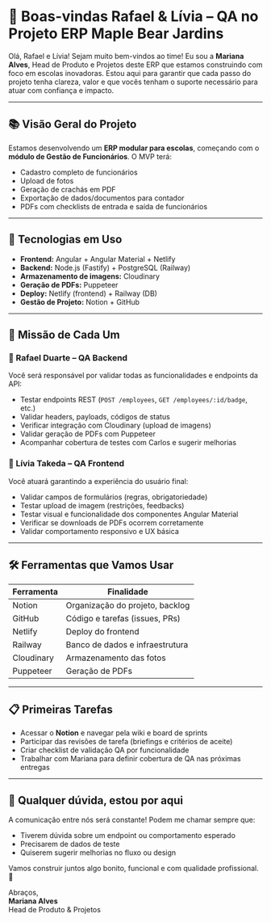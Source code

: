 
# 👋 Boas-vindas Rafael & Lívia – QA no Projeto ERP Maple Bear Jardins

Olá, Rafael e Lívia! Sejam muito bem-vindos ao time! Eu sou a **Mariana Alves**, Head de Produto e Projetos deste ERP que estamos construindo com foco em escolas inovadoras. Estou aqui para garantir que cada passo do projeto tenha clareza, valor e que vocês tenham o suporte necessário para atuar com confiança e impacto.

---

## 📚 Visão Geral do Projeto

Estamos desenvolvendo um **ERP modular para escolas**, começando com o **módulo de Gestão de Funcionários**. O MVP terá:

- Cadastro completo de funcionários
- Upload de fotos
- Geração de crachás em PDF
- Exportação de dados/documentos para contador
- PDFs com checklists de entrada e saída de funcionários

---

## 🧩 Tecnologias em Uso

- **Frontend:** Angular + Angular Material + Netlify
- **Backend:** Node.js (Fastify) + PostgreSQL (Railway)
- **Armazenamento de imagens:** Cloudinary
- **Geração de PDFs:** Puppeteer
- **Deploy:** Netlify (frontend) + Railway (DB)
- **Gestão de Projeto:** Notion + GitHub

---

## 🎯 Missão de Cada Um

### 🧪 Rafael Duarte – QA Backend

Você será responsável por validar todas as funcionalidades e endpoints da API:

- Testar endpoints REST (`POST /employees`, `GET /employees/:id/badge`, etc.)
- Validar headers, payloads, códigos de status
- Verificar integração com Cloudinary (upload de imagens)
- Validar geração de PDFs com Puppeteer
- Acompanhar cobertura de testes com Carlos e sugerir melhorias

### 🧪 Lívia Takeda – QA Frontend

Você atuará garantindo a experiência do usuário final:

- Validar campos de formulários (regras, obrigatoriedade)
- Testar upload de imagem (restrições, feedbacks)
- Testar visual e funcionalidade dos componentes Angular Material
- Verificar se downloads de PDFs ocorrem corretamente
- Validar comportamento responsivo e UX básica

---

## 🛠 Ferramentas que Vamos Usar

| Ferramenta       | Finalidade                          |
|------------------|-------------------------------------|
| Notion           | Organização do projeto, backlog     |
| GitHub           | Código e tarefas (issues, PRs)      |
| Netlify          | Deploy do frontend                  |
| Railway          | Banco de dados e infraestrutura     |
| Cloudinary       | Armazenamento das fotos             |
| Puppeteer        | Geração de PDFs                     |

---

## 📋 Primeiras Tarefas

- Acessar o **Notion** e navegar pela wiki e board de sprints
- Participar das revisões de tarefa (briefings e critérios de aceite)
- Criar checklist de validação QA por funcionalidade
- Trabalhar com Mariana para definir cobertura de QA nas próximas entregas

---

## 📢 Qualquer dúvida, estou por aqui

A comunicação entre nós será constante! Podem me chamar sempre que:
- Tiverem dúvida sobre um endpoint ou comportamento esperado
- Precisarem de dados de teste
- Quiserem sugerir melhorias no fluxo ou design

Vamos construir juntos algo bonito, funcional e com qualidade profissional. 🎯

Abraços,  
**Mariana Alves**  
Head de Produto & Projetos
